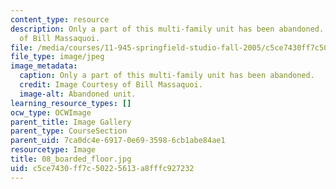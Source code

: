 ```yaml
---
content_type: resource
description: Only a part of this multi-family unit has been abandoned. Image Courtesy
  of Bill Massaquoi.
file: /media/courses/11-945-springfield-studio-fall-2005/c5ce7430ff7c50225613a8fffc927232_08_boarded_floor.jpg
file_type: image/jpeg
image_metadata:
  caption: Only a part of this multi-family unit has been abandoned.
  credit: Image Courtesy of Bill Massaquoi.
  image-alt: Abandoned unit.
learning_resource_types: []
ocw_type: OCWImage
parent_title: Image Gallery
parent_type: CourseSection
parent_uid: 7ca0dc4e-6917-0e69-3598-6cb1abe84ae1
resourcetype: Image
title: 08_boarded_floor.jpg
uid: c5ce7430-ff7c-5022-5613-a8fffc927232
---
```

